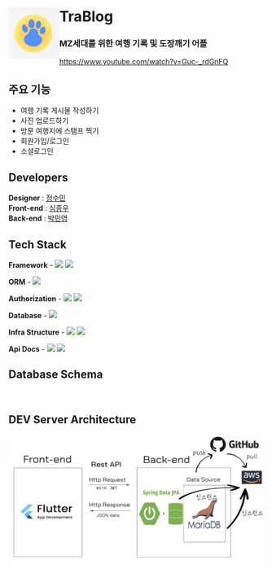 # TraBlog <a href="https://youtu.be/Guc-_rdGnFQ"> <img src="https://github.com/2023ToolsProject/trablog-spring/blob/main/images/8957ea318563acdc4a08ca50e611fdab.jpg" align="left" width="100"></a>
### MZ세대를 위한 여행 기록 및 도장깨기 어플
https://www.youtube.com/watch?v=Guc-_rdGnFQ
<br>

## 주요 기능
- 여헹 기록 게시물 작성하기
- 사진 업로드하기
- 방문 여행지에 스탬프 찍기
- 회원가입/로그인
- 소셜로그인

## Developers
**Designer** : <a href="https://github.com/Iamsumin">정수민</a> <br>
**Front-end** : <a href="https://github.com/leaf1191">심종우</a> <br>
**Back-end** : <a href="https://github.com/minyeongg">박민영</a>


## Tech Stack
**Framework** - <img src="https://img.shields.io/badge/SpringBoot-6DB33F?style=for-the-social&logo=SpringBoot&logoColor=white">  <img src="https://img.shields.io/badge/Gradle-02303A?style=for-the-social&logo=Gradle&logoColor=white">

**ORM** - <img src="https://img.shields.io/badge/Spring Data JPA-6DB33F?style=for-the-social&logo=Databricks&logoColor=white">

**Authorization** - <img src="https://img.shields.io/badge/Spring Security-6DB33F?style=for-the-social&logo=springsecurity&logoColor=white">  <img src="https://img.shields.io/badge/JWT-000000?style=for-the-social&logo=JSON%20Web%20Tokens&logoColor=white">

**Database** - <img src="https://img.shields.io/badge/MariaDB-003545?style=for-the-social&logo=MariaDB&logoColor=white"> 

**Infra Structure** - <img src ="https://img.shields.io/badge/AWS EC2-FF9900?style=for-the-social&logo=amazonec2&logoColor=white"> <img src="https://img.shields.io/badge/Nginx-009639?style=for-the-social&logo=nginx&logoColor=white">

**Api Docs** - <img src="https://img.shields.io/badge/Swagger-85EA2D?style=for-the-social&logo=swagger&logoColor=white"> <img src="https://img.shields.io/badge/Spring REST Docs-6DB33F?style=for-the-social&logo=Spring&logoColor=white">

## Database Schema
<img src="" width="900">

## DEV Server Architecture
<img width="912" alt="image" src="https://github.com/2023ToolsProject/trablog-spring/blob/main/images/trablog_architecture.png">
